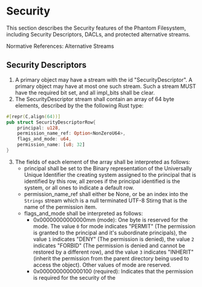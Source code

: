 # Security 

This section describes the Security features of the Phantom Filesystem, including Security Descriptors, DACLs, and protected alternative streams.


Normative References: Alternative Streams

## Security Descriptors

1. A primary object may have a stream with the id "SecurityDescriptor". A primary object may have at most one such stream. Such a stream MUST have the required bit set, and all impl_bits shall be clear. 
2. The SecurityDescriptor stream shall contain an array of 64 byte elements, described by the the following Rust type:
```rust
#[repr(C,align(64))]
pub struct SecurityDescriptorRow{
    principal: u128,
    permission_name_ref: Option<NonZeroU64>,
    flags_and_mode: u64,
    permission_name: [u8; 32]
}
```
3. The fields of each element of the array shall be interpreted as follows:
    - principal shall be set to the Binary representation of the Universally Unique Identifier the creating system assigned to the principal that is identified by this row, all zeroes if the principal identified is the system, or all ones to indicate a default row. 
    - permission_name_ref shall either be None, or be an index into the `Strings` stream which is a null terminated UTF-8 Stirng that is the name of the permission item.
    - flags_and_mode shall be interpreted as follows:
        - 0x00000000000000mm (mode): One byte is reserved for the mode. The value `0` for mode indicates "PERMIT" (The permission is granted to the principal and it's subordinate principals), the value `1` indicates "DENY" (The permission is denied), the value `2` indicates "FORBID" (The permission is denied and cannot be restored by a different row), and the value `3` indicates "INHERIT" (inherit the permission from the parent directory being used to access the object). Other values of mode are reserved.
        - 0x0000000000000100 (required): Indicates that the permission is required for the security of the